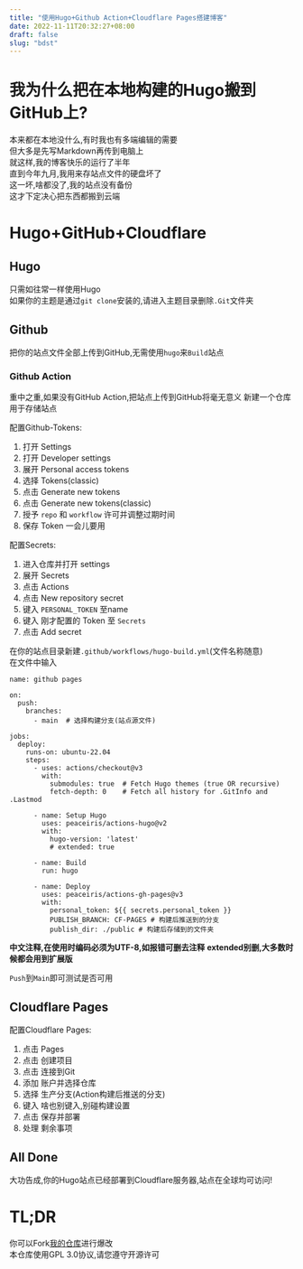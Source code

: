 ```yaml
---
title: "使用Hugo+Github Action+Cloudflare Pages搭建博客"
date: 2022-11-11T20:32:27+08:00
draft: false
slug: "bdst"
---
```

# 我为什么把在本地构建的Hugo搬到GitHub上?
本来都在本地没什么,有时我也有多端编辑的需要  
但大多是先写Markdown再传到电脑上  
就这样,我的博客快乐的运行了半年  
直到今年九月,我用来存站点文件的硬盘坏了  
这一坏,啥都没了,我的站点没有备份  
这才下定决心把东西都搬到云端  
# Hugo+GitHub+Cloudflare
## Hugo
只需如往常一样使用Hugo  
如果你的主题是通过`git clone`安装的,请进入主题目录删除`.Git`文件夹  
## Github
把你的站点文件全部上传到GitHub,无需使用`hugo`来`Build`站点  
### Github Action
重中之重,如果没有GitHub Action,把站点上传到GitHub将毫无意义 
新建一个仓库用于存储站点 

配置Github-Tokens:
1. 打开 Settings
2. 打开 Developer settings
3. 展开 Personal access tokens
4. 选择 Tokens(classic)
5. 点击 Generate new tokens
6. 点击 Generate new tokens(classic)
7. 授予 `repo` 和 `workflow` 许可并调整过期时间
8. 保存 Token 一会儿要用

配置Secrets:
1. 进入仓库并打开 settings
2. 展开 Secrets
3. 点击 Actions
4. 点击 New repository secret
5. 键入 `PERSONAL_TOKEN` 至name
6. 键入 刚才配置的 Token 至 `Secrets`
7. 点击 Add secret



在你的站点目录新建`.github/workflows/hugo-build.yml`(文件名称随意)  
在文件中输入  
```
name: github pages

on:
  push:
    branches:
      - main  # 选择构建分支(站点源文件)

jobs:
  deploy:
    runs-on: ubuntu-22.04
    steps:
      - uses: actions/checkout@v3
        with:
          submodules: true  # Fetch Hugo themes (true OR recursive)
          fetch-depth: 0    # Fetch all history for .GitInfo and .Lastmod

      - name: Setup Hugo
        uses: peaceiris/actions-hugo@v2
        with:
          hugo-version: 'latest'
          # extended: true

      - name: Build
        run: hugo

      - name: Deploy
        uses: peaceiris/actions-gh-pages@v3
        with:
          personal_token: ${{ secrets.personal_token }}
          PUBLISH_BRANCH: CF-PAGES # 构建后推送到的分支
          publish_dir: ./public # 构建后存储到的文件夹
```
**中文注释,在使用时编码必须为UTF-8,如报错可删去注释**
**extended别删,大多数时候都会用到扩展版**

`Push`到`Main`即可测试是否可用

## Cloudflare Pages
配置Cloudflare Pages:
1. 点击 Pages
2. 点击 创建项目
3. 点击 连接到Git
4. 添加 账户并选择仓库
5. 选择 生产分支(Action构建后推送的分支)
6. 键入 啥也别键入,别碰构建设置
7. 点击 保存并部署
8. 处理 剩余事项

## All Done
大功告成,你的Hugo站点已经部署到Cloudflare服务器,站点在全球均可访问!

# TL;DR
你可以Fork[我的仓库](https://github.com/naranyinyun/Blog)进行爆改  
本仓库使用GPL 3.0协议,请您遵守开源许可
